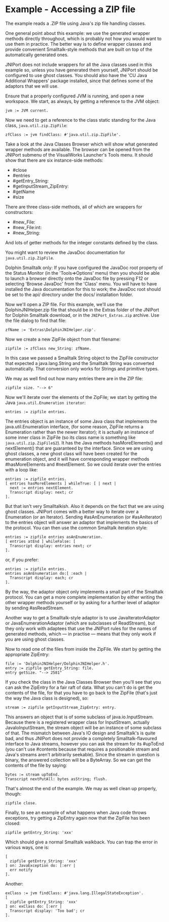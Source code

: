 # Example - Accessing a ZIP file

The example reads a .ZIP file using Java's zip file handling classes.

One general point about this example: we use the generated wrapper methods directly throughout, which is probably not how you would want to use them in practice. The better way is to define wrapper classes and provide convenient Smalltalk-style methods that are built on top of the automatically generated ones. 

JNIPort does not include wrappers for all the Java classes used in this example so, unless you have generated them yourself, JNIPort should be configured to use ghost classes. You should also have the 'CU Java Additional Wrappers' package installed, since that defines some of the adaptors that we will use.

Ensure that a properly configured JVM is running, and open a new workspace. We start, as always, by getting a reference to the JVM object:

```smalltalk
jvm := JVM current.
```

Now we need to get a reference to the class static standing for the Java class, `java.util.zip.ZipFile`:

```smalltalk
zfClass := jvm findClass: #'java.util.zip.ZipFile'.
```

Take a look at the Java Classes Browser which will show what generated wrapper methods are available. The browser can be opened from the JNIPort submenu of the VisualWorks Launcher's Tools menu. It should show that there are six instance-side methods:

- #close
- #entries
- #getEntry_String:
- #getInputStream_ZipEntry:
- #getName
- #size

There are three class-side methods, all of which are wrappers for constructors:

- #new_File:
- #new_File:int:
- #new_String:

And lots of getter methods for the integer constants defined by the class.

You might want to review the JavaDoc documentation for `java.util.zip.ZipFile`.

Dolphin Smalltalk only: If you have configured the JavaDoc root property of the Status Monitor (in the 'Tools⇒Options' menu) then you should be able to launch a browser directly onto the JavaDoc file by pressing F12 or selecting 'Browse JavaDoc' from the 'Class' menu. You will have to have installed the Java documentation for this to work; the JavaDoc root should be set to the api/ directory under the docs/ installation folder.

Now we'll open a ZIP file. For this example, we'll use the DolphinJNIHelper.zip file that should be in the Extras folder of the JNIPort for Dolphin Smalltalk download, or in the `JNIPort_Extras.zip` archive. Use the file dialog to find that file:

```smalltalk
zfName := 'Extras\DolphinJNIHelper.zip'.
```

Now we create a new ZipFile object from that filename:

```smalltalk
zipfile := zfClass new_String: zfName.
```

In this case we passed a Smalltalk String object to the ZipFile constructor that expected a java.lang.String and the Smalltalk String was converted automatically. That conversion only works for Strings and primitive types.

We may as well find out how many entries there are in the ZIP file:

```smalltalk
zipfile size. "--> 6"
```

Now we'll iterate over the elements of the ZipFile; we start by getting the Java `java.util.Enumeration iterator`:

```smalltalk
entries := zipfile entries.
```

The entries object is an instance of some Java class that implements the java.util.Enumeration interface, (for some reason, ZipFile returns a Enumeration rather than the newer Iterator); it is actually an instance of some inner class in ZipFile (so its class name is something like `java.util.zip.ZipFile$2`). It has the Java methods hasMoreElements() and nextElement() that are guaranteed by the interface. Since we are using ghost classes, a new ghost class will have been created for the enumeration object, and it will have corresponding wrapper methods #hasMoreElements and #nextElement. So we could iterate over the entries with a loop like:

```smalltalk
entries := zipfile entries.
[ entries hasMoreElements ] whileTrue: [ | next |
  next := entries nextElement.
  Transcript display: next; cr
].
```

But that isn't very Smalltalkish. Also it depends on the fact that we are using ghost classes. JNIPort comes with a better way to iterate over a Enumeration (or an Iterator). Sending #asAnEnumeration (or #asAnIterator) to the entries object will answer an adaptor that implements the basics of the <ReadableStream> protocol. You can then use the common Smalltalk iteration style:

```smalltalk
entries := zipfile entries asAnEnumeration.
[ entries atEnd ] whileFalse: [
  Transcript display: entries next; cr
].
```

or, if you prefer:

```smalltalk
entries := zipfile entries.
entries asAnEnumeration do:[ :each |
  Transcript display: each; cr
].
```

By the way, the adaptor object only implements a small part of the Smalltalk <ReadableStream> protocol. You can get a more complete implementation by either writing the other wrapper methods yourself <grin> or by asking for a further level of adaptor by sending #asReadStream.

Another way to get a Smalltalk-style adaptor is to use JavaIteratorAdaptor or JavaEnumerationAdaptor (which are subclasses of ReadStream), but they only work with adaptees that use the JNIPort rules for the names of generated methods, which — in practise — means that they only work if you are using ghost classes.

Now to read one of the files from inside the ZipFile. We start by getting the appropriate ZipEntry:

```smalltalk
file := 'DolphinJNIHelper/DolphinJNIHelper.h'.
entry := zipfile getEntry_String: file.
entry getSize. "--> 2581"
```
If you check the class in the Java Classes Browser then you'll see that you can ask the ZipEntry for a fair raft of data. What you can't do is get the contents of the file, for that you have to go back to the ZipFile (that's just the way the Java class is designed), so:

```smalltalk
stream := zipfile getInputStream_ZipEntry: entry.
```

This answers an object that is of some subclass of java.io.InputStream. Because there is a registered wrapper class for InputStream, actually JavaIoInputStream, the stream object will be an instance of some subclass of that. The mismatch between Java's IO design and Smalltalk's is quite bad, and thus JNIPort does not provide a completely Smalltalk-flavoured interface to Java streams, however you can ask the stream for its #upToEnd (you can't use #contents because that requires a positionable stream and Java's streams aren't arbitrarily seekable). Since the stream in question is binary, the answered collection will be a ByteArray. So we can get the contents of the file by saying:

```smalltalk
bytes := stream upToEnd.
Transcript nextPutAll: bytes asString; flush.
```
That's almost the end of the example. We may as well clean up properly, though:

```smalltalk
zipfile close.
```

Finally, to see an example of what happens when Java code throws exceptions, try getting a ZipEntry again now that the ZipFile has been closed:

```smalltalk
zipfile getEntry_String: 'xxx'
```

Which should give a normal Smalltalk walkback. You can trap the error in various ways, one is:

```smalltalk
[
  zipfile getEntry_String: 'xxx'
] on: JavaException do: [:err |
  err notify
].
```

Another:
```smalltalk
exClass := jvm findClass: #'java.lang.IllegalStateException'.
[
  zipfile getEntry_String: 'xxx'
] on: exClass do: [:err |
  Transcript display: 'Too bad'; cr
].
```
